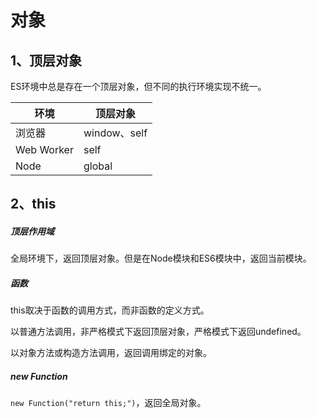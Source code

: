 # 对象

## 1、顶层对象

ES环境中总是存在一个顶层对象，但不同的执行环境实现不统一。

| 环境 | 顶层对象 |
|---|---|
| 浏览器 | window、self |
| Web Worker | self |
| Node | global |

## 2、this

##### 顶层作用域 

全局环境下，返回顶层对象。但是在Node模块和ES6模块中，返回当前模块。

##### 函数

this取决于函数的调用方式，而非函数的定义方式。

以普通方法调用，非严格模式下返回顶层对象，严格模式下返回undefined。

以对象方法或构造方法调用，返回调用绑定的对象。

##### new Function

`new Function("return this;")`，返回全局对象。
